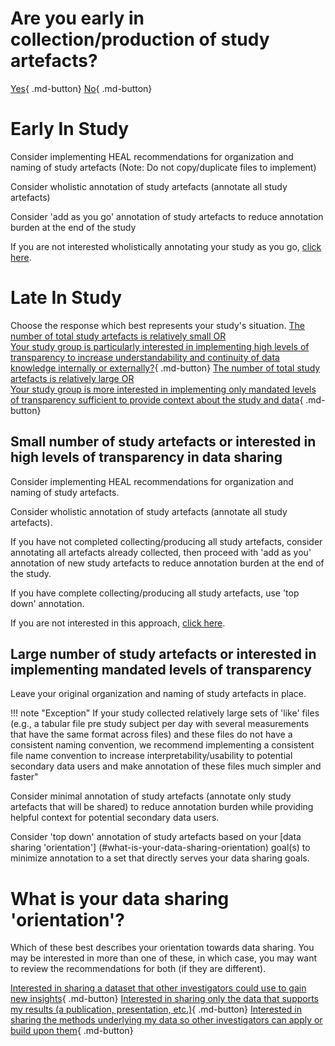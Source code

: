 
# Are you early in collection/production of study artefacts?

[Yes](#early-in-study){ .md-button}
[No](#late-in-study){ .md-button}

# Early In Study
Consider implementing HEAL recommendations for organization and naming of study artefacts (Note: Do not copy/duplicate files to implement)

Consider wholistic annotation of study artefacts (annotate all study artefacts)

Consider 'add as you go' annotation of study artefacts to reduce annotation burden at the end of the study

If you are not interested wholistically annotating your study as you go, [click here](#large-number-of-study-artefacts-or-interested-in-implementing-mandated-levels-of-transparency).


# Late In Study
Choose the response which best represents your study's situation.
[The number of total study artefacts is relatively small OR <br> Your study group is particularly interested in implementing high levels of transparency to increase understandability and continuity of data knowledge internally or externally?](#small-number-of-study-artefacts-or-interested-in-high-levels-of-transparency-in-data-sharing){ .md-button}
[The number of total study artefacts is relatively large OR <br> Your study group is more interested in implementing only mandated levels of transparency sufficient to provide context about the study and data](#large-number-of-study-artefacts-or-interested-in-implementing-mandated-levels-of-transparency){ .md-button}


## Small number of study artefacts or interested in high levels of transparency in data sharing
Consider implementing HEAL recommendations for organization and naming of study artefacts.

Consider wholistic annotation of study artefacts (annotate all study artefacts).

If you have not completed collecting/producing all study artefacts, consider annotating all artefacts already collected, then proceed with 'add as you' annotation of new study artefacts to reduce annotation burden at the end of the study.

If you have complete collecting/producing all study artefacts, use 'top down' annotation.
   
If you are not interested in this approach, [click here](#large-number-of-study-artefacts-or-interested-in-implementing-mandated-levels-of-transparency).

## Large number of study artefacts or interested in implementing mandated levels of transparency

Leave your original organization and naming of study artefacts in place.
    
!!! note "Exception"
    If your study collected relatively large sets of 'like' files (e.g., a tabular file pre study subject per day with several measurements that have the same format across files) and these files do not have a consistent naming convention, we recommend implementing a consistent file name convention to increase interpretability/usability to potential secondary data users and make annotation of these files much simpler and faster" 

Consider minimal annotation of study artefacts (annotate only study artefacts that will be shared) to reduce annotation burden while providing helpful context for potential secondary data users.

Consider 'top down' annotation of study artefacts based on your [data sharing 'orientation'] (#what-is-your-data-sharing-orientation) goal(s) to minimize annotation to a set that directly serves your data sharing goals.  

# What is your data sharing 'orientation'?
Which of these best describes your orientation towards data sharing. You may be interested in more than one of these, in which case, you may want to review the recommendations for both (if they are different).

[Interested in sharing a dataset that other investigators could use to gain new insights](#early-in-study){ .md-button}
[Interested in sharing only the data that supports my results (a publication, presentation, etc.)](#late-in-study){ .md-button}
[Interested in sharing the methods underlying my data so other investigators can apply or build upon them](#late-in-study){ .md-button}
